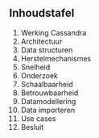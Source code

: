 ##  Inhoudstafel

1. Werking Cassandra
  1. Architectuur
  2. Data structuren
  3. Herstelmechanismes
  4. Snelheid
2. Onderzoek
  1. Schaalbaarheid
  2. Betrouwbaarheid
  3. Datamodellering
  4. Data importeren
  5. Use cases
3. Besluit
